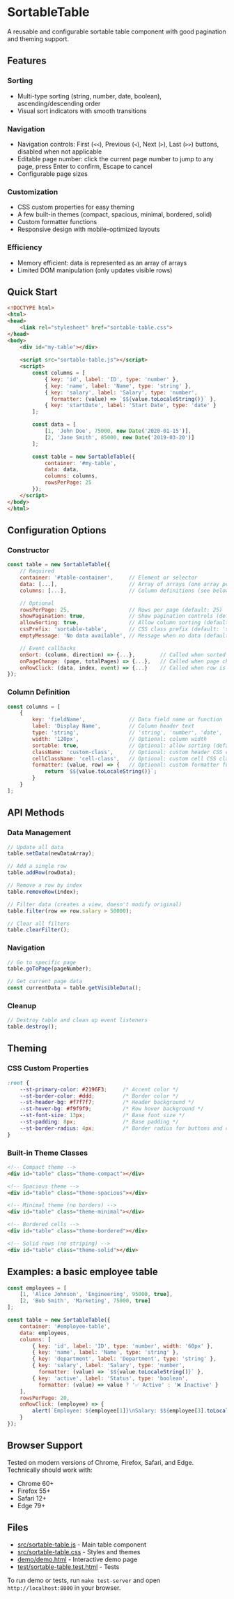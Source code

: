 # SortableTable

A reusable and configurable sortable table component with good pagination and theming support.

## Features

### Sorting
- Multi-type sorting (string, number, date, boolean), ascending/descending order
- Visual sort indicators with smooth transitions

### Navigation
- Navigation controls: First (`<<`), Previous (`<`), Next (`>`), Last (`>>`) buttons, disabled when not applicable
- Editable page number: click the current page number to jump to any page, press Enter to confirm, Escape to cancel
- Configurable page sizes

### Customization
- CSS custom properties for easy theming
- A few built-in themes (compact, spacious, minimal, bordered, solid)
- Custom formatter functions
- Responsive design with mobile-optimized layouts

### Efficiency
- Memory efficient: data is represented as an array of arrays
- Limited DOM manipulation (only updates visible rows)

## Quick Start

```html
<!DOCTYPE html>
<html>
<head>
    <link rel="stylesheet" href="sortable-table.css">
</head>
<body>
    <div id="my-table"></div>
    
    <script src="sortable-table.js"></script>
    <script>
        const columns = [
            { key: 'id', label: 'ID', type: 'number' },
            { key: 'name', label: 'Name', type: 'string' },
            { key: 'salary', label: 'Salary', type: 'number', 
              formatter: (value) => `$${value.toLocaleString()}` },
            { key: 'startDate', label: 'Start Date', type: 'date' }
        ];

        const data = [
            [1, 'John Doe', 75000, new Date('2020-01-15')],
            [2, 'Jane Smith', 85000, new Date('2019-03-20')]
        ];

        const table = new SortableTable({
            container: '#my-table',
            data: data,
            columns: columns,
            rowsPerPage: 25
        });
    </script>
</body>
</html>
```

## Configuration Options

### Constructor

```javascript
const table = new SortableTable({
    // Required
    container: '#table-container',     // Element or selector
    data: [...],                       // Array of arrays (one array per row)
    columns: [...],                    // Column definitions (see below)

    // Optional
    rowsPerPage: 25,                   // Rows per page (default: 25)
    showPagination: true,              // Show pagination controls (default: true)
    allowSorting: true,                // Allow column sorting (default: true)
    cssPrefix: 'sortable-table',       // CSS class prefix (default: 'sortable-table')
    emptyMessage: 'No data available', // Message when no data (default: 'No data available')

    // Event callbacks
    onSort: (column, direction) => {...},        // Called when sorted
    onPageChange: (page, totalPages) => {...},   // Called when page changes
    onRowClick: (data, index, event) => {...}    // Called when row is clicked
});
```

### Column Definition

```javascript
const columns = [
    {
        key: 'fieldName',              // Data field name or function
        label: 'Display Name',         // Column header text
        type: 'string',                // 'string', 'number', 'date', 'boolean'
        width: '120px',                // Optional: column width
        sortable: true,                // Optional: allow sorting (default: true)
        className: 'custom-class',     // Optional: custom header CSS class
        cellClassName: 'cell-class',   // Optional: custom cell CSS class
        formatter: (value, row) => {   // Optional: custom formatter function
            return `$${value.toLocaleString()}`;
        }
    }
];
```

## API Methods

### Data Management
```javascript
// Update all data
table.setData(newDataArray);

// Add a single row
table.addRow(rowData);

// Remove a row by index
table.removeRow(index);

// Filter data (creates a view, doesn't modify original)
table.filter(row => row.salary > 50000);

// Clear all filters
table.clearFilter();
```

### Navigation
```javascript
// Go to specific page
table.goToPage(pageNumber);

// Get current page data
const currentData = table.getVisibleData();
```

### Cleanup
```javascript
// Destroy table and clean up event listeners
table.destroy();
```

## Theming

### CSS Custom Properties
```css
:root {
    --st-primary-color: #2196F3;     /* Accent color */
    --st-border-color: #ddd;         /* Border color */
    --st-header-bg: #f7f7f7;         /* Header background */
    --st-hover-bg: #f9f9f9;          /* Row hover background */
    --st-font-size: 13px;            /* Base font size */
    --st-padding: 8px;               /* Base padding */
    --st-border-radius: 4px;         /* Border radius for buttons and container,  */
}
```

### Built-in Theme Classes
```html
<!-- Compact theme -->
<div id="table" class="theme-compact"></div>

<!-- Spacious theme -->
<div id="table" class="theme-spacious"></div>

<!-- Minimal theme (no borders) -->
<div id="table" class="theme-minimal"></div>

<!-- Bordered cells -->
<div id="table" class="theme-bordered"></div>

<!-- Solid rows (no striping) -->
<div id="table" class="theme-solid"></div>
```

## Examples: a basic employee table
```javascript
const employees = [
    [1, 'Alice Johnson', 'Engineering', 95000, true],
    [2, 'Bob Smith', 'Marketing', 75000, true]
];

const table = new SortableTable({
    container: '#employee-table',
    data: employees,
    columns: [
        { key: 'id', label: 'ID', type: 'number', width: '60px' },
        { key: 'name', label: 'Name', type: 'string' },
        { key: 'department', label: 'Department', type: 'string' },
        { key: 'salary', label: 'Salary', type: 'number', 
          formatter: (value) => `$${value.toLocaleString()}` },
        { key: 'active', label: 'Status', type: 'boolean',
          formatter: (value) => value ? '✅ Active' : '❌ Inactive' }
    ],
    rowsPerPage: 20,
    onRowClick: (employee) => {
        alert(`Employee: ${employee[1]}\nSalary: $${employee[3].toLocaleString()}`);
    }
});
```

## Browser Support

Tested on modern versions of Chrome, Firefox, Safari, and Edge. Technically should work with:
- Chrome 60+
- Firefox 55+
- Safari 12+
- Edge 79+

## Files

- [src/sortable-table.js](src/sortable-table.js) - Main table component
- [src/sortable-table.css](src/sortable-table.css) - Styles and themes
- [demo/demo.html](demo/demo.html) - Interactive demo page
- [test/sortable-table.test.html](test/sortable-table.test.html) - Tests

To run demo or tests, run `make test-server` and open `http://localhost:8000` in your browser.
